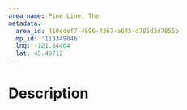 ```yaml
---
area_name: Pine Line, The
metadata:
  area_id: 410edef7-4896-4267-a645-d785d3d7855b
  mp_id: '113349046'
  lng: -121.84464
  lat: 45.49712
---
```

# Description
